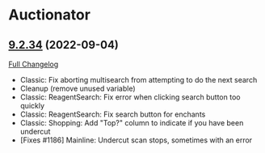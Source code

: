 # Auctionator

## [9.2.34](https://github.com/Auctionator/Auctionator/tree/9.2.34) (2022-09-04)
[Full Changelog](https://github.com/Auctionator/Auctionator/compare/9.2.33...9.2.34) 

- Classic: Fix aborting multisearch from attempting to do the next search  
- Cleanup (remove unused variable)  
- Classic: ReagentSearch: Fix error when clicking search button too quickly  
- Classic: ReagentSearch: Fix search button for enchants  
- Classic: Shopping: Add "Top?" column to indicate if you have been undercut  
- [Fixes #1186] Mainline: Undercut scan stops, sometimes with an error  
